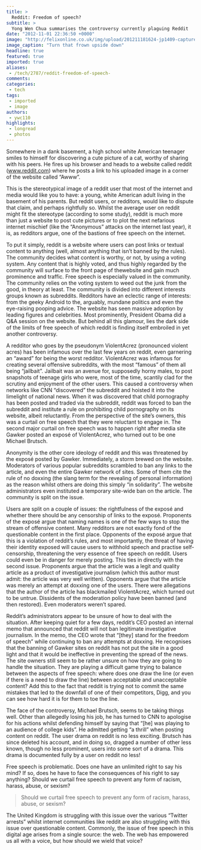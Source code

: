 ```yaml
---
title: >
  Reddit: Freedom of speech?
subtitle: >
  Yong Wen Chua summarises the controversy currently plaguing Reddit
date: "2012-11-01 22:36:50 +0000"
image: "http://felixonline.co.uk/img/upload/201211181624-jp1409-capture.png"
image_caption: "Turn that frown upside down"
headline: true
featured: true
imported: true
aliases:
 - /tech/2787/reddit-freedom-of-speech-
comments:
categories:
 - tech
tags:
 - imported
 - image
authors:
 - ywc110
highlights:
 - longread
 - photos
---
```


Somewhere in a dank basement, a high school white American teenager smiles to himself for discovering a cute picture of a cat, worthy of sharing with his peers. He fires up his browser and heads to a website called reddit (www.reddit.com) where he posts a link to his uploaded image in a corner of the website called “Awww”.

This is the stereotypical image of a reddit user that most of the internet and media would like you to have: a young, white American adult living in the basement of his parents. But reddit users, or redditors, would like to dispute that claim, and perhaps rightfully so. Whilst the average user on reddit might fit the stereotype (according to some study), reddit is much more than just a website to post cute pictures or to plot the next nefarious internet mischief (like the “Anonymous” attacks on the internet last year), it is, as redditors argue, one of the bastions of free speech on the internet.

To put it simply, reddit is a website where users can post links or textual content to anything (well, almost anything that isn’t banned by the rules). The community decides what content is worthy, or not, by using a voting system. Any content that is highly voted, and thus highly regarded by the community will surface to the front page of thewebsite and gain much prominence and traffic. Free speech is especially valued in the community. The community relies on the voting system to weed out the junk from the good, in theory at least. The community is divided into different interests groups known as subreddits. Redditors have an eclectic range of interests: from the geeky Android to the, arguably, mundane politics and even the eye-raising pooping advice. The website has seen massive adoption by leading figures and celebrities. Most prominently, President Obama did a Q&A session on the website. But behind all this glamour, lies the dark side of the limits of free speech of which reddit is finding itself embroiled in yet another controversy.

A redditor who goes by the pseudonym ViolentAcrez (pronounced violent acres) has been infamous over the last few years on reddit, even garnering an “award” for being the worst redditor. ViolentAcrez was infamous for creating several offensive subreddits, with the most “famous” of them all being “jailbait”. Jailbait was an avenue for, supposedly horny males, to post snapshots of teenage girls who were, most of the time, scantily clad for the scrutiny and enjoyment of the other users. This caused a controversy when networks like CNN “discovered” the subreddit and hoisted it into the limelight of national news. When it was discovered that child pornography has been posted and traded via the subreddit, reddit was forced to ban the subreddit and institute a rule on prohibiting child pornography on its website, albeit reluctantly. From the perspective of the site’s owners, this was a curtail on free speech that they were reluctant to engage in. The second major curtail on free speech was to happen right after media site Gawker posted an exposé of ViolentAcrez, who turned out to be one Michael Brutsch.

Anonymity is the other core ideology of reddit and this was threatened by the exposé posted by Gawker. Immediately, a storm brewed on the website. Moderators of various popular subreddits scrambled to ban any links to the article, and even the entire Gawker network of sites. Some of them cite the rule of no doxxing (the slang term for the revealing of personal information) as the reason whilst others are doing this simply “in solidarity”. The website administrators even instituted a temporary site-wide ban on the article. The community is split on the issue.

Users are split on a couple of issues: the rightfulness of the exposé and whether there should be any censorship of links to the exposé. Proponents of the exposé argue that naming names is one of the few ways to stop the stream of offensive content. Many redditors are not exactly fond of the questionable content in the first place. Opponents of the exposé argue that this is a violation of reddit’s rules, and most importantly, the threat of having their identity exposed will cause users to withhold speech and practise self-censorship, threatening the very essence of free speech on reddit. Users could even be in danger for merely posting. This ties in directly with the second issue. Proponents argue that the article was a legit and quality article as a product of investigative journalism (which this author must admit: the article was very well written). Opponents argue that the article was merely an attempt at doxxing one of the users. There were allegations that the author of the article has blackmailed ViolentAcrez, which turned out to be untrue. Dissidents of the moderation policy have been banned (and then restored). Even moderators weren’t spared.

Reddit’s administrators appear to be unsure of how to deal with the situation. After keeping quiet for a few days, reddit’s CEO posted an internal memo that announced that reddit will not ban legitimate investigative journalism. In the memo, the CEO wrote that “[they] stand for the freedom of speech” while continuing to ban any attempts at doxxing. He recognises that the banning of Gawker sites on reddit has not put the site in a good light and that it would be ineffective in preventing the spread of the news. The site owners still seem to be rather unsure on how they are going to handle the situation. They are playing a difficult game trying to balance between the aspects of free speech: where does one draw the line (or even if there is a need to draw the line) between acceptable and unacceptable content? Add this to the fact that reddit is trying not to commit the same mistakes that led to the downfall of one of their competitors, Digg, and you can see how hard it is for them to toe the line.

The face of the controversy, Michael Brutsch, seems to be taking things well. Other than allegedly losing his job, he has turned to CNN to apologise for his actions whilst defending himself by saying that “[he] was playing to an audience of college kids”. He admitted getting “a thrill” when posting content on reddit. The user drama on reddit is no less exciting. Brutsch has since deleted his account, and in doing so, dragged a number of other less known, though no less prominent, users into some sort of a drama. This drama is documented fully by a user on reddit no less!

Free speech is problematic. Does one have an unlimited right to say his mind? If so, does he have to face the consequences of his right to say anything? Should we curtail free speech to prevent any form of racism, harass, abuse, or sexism?

> Should we curtail free speech to prevent any form of racism, harass, abuse, or sexism?

The United Kingdom is struggling with this issue over the various “Twitter arrests” whilst internet communities like reddit are also struggling with this issue over questionable content. Commonly, the issue of free speech in this digital age arises from a single source: the web. The web has empowered us all with a voice, but how should we wield that voice?
